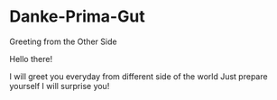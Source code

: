 # Danke-Prima-Gut
Greeting from the Other Side

Hello there!

I will greet you everyday from different side of the world
Just prepare yourself
I will surprise you!
